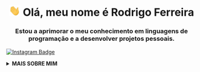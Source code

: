 <h1 align="center">
  <img src="https://raw.githubusercontent.com/rodriaum/rodriaum/master/assets/wave.gif" width="30px"> Olá, meu nome é Rodrigo Ferreira
</h1>

<h3 align="center">Estou a aprimorar o meu conhecimento em linguagens de programação e a desenvolver projetos pessoais.</h3>
<!--
<p align="center">
  <a href="https://linkedin.com/in/rodriaum/" target="_blank">
    <img src="https://img.shields.io/badge/-rodriaum-blue?style=for-the-badge&logo=Linkedin&logoColor=white&link=https://linkedin.com/in/rodriaum/" alt="Linkedin Badge">
  </a>
  <a href="https://twitter.com/rodriaum" target="_blank">
    <img src="https://img.shields.io/badge/rodriaum-1ca0f1?style=for-the-badge&logo=twitter&logoColor=white&link=https://twitter.com/rodriaum" alt="Twitter Badge">
  </a>
-->
  <a href="https://instagram.com/rodriaum/" target="_blank">
    <img src="https://img.shields.io/badge/-rodriaum-E1306C?style=for-the-badge&logo=Instagram&logoColor=white&link=https://instagram.com/rodriaum/" alt="Instagram Badge">
  </a>
</p>

<details>
  <summary><strong>MAIS SOBRE MIM</strong></summary>

  ![Rodrigo Ferreira's GitHub Stats](https://github-readme-stats.vercel.app/api?username=rodriaum&show_icons=true&icon_color=141414&bg_color=ffffff&hide_border=true&line_height=25&text_color=141414)
  [![Discord Presence](https://lanyard.cnrad.dev/api/1065788770739294289)](https://discord.com/users/1065788770739294289)

<img src="https://media.giphy.com/media/RhwkGhrlj3NVSOxWSN/giphy.gif" height="30"> <em><b>Visitar o meu perfil <a target="_blank" href="https://gitprofilee.netlify.app/user?id=rodriaum"><strong> aqui!</strong></a> Fique à vontade para fazê-lo ;)</b> </em>
